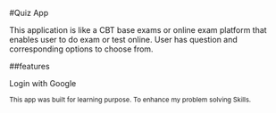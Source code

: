 #Quiz App

This application is like a CBT base exams or online exam platform that
enables user to do exam or test online. User has question and
corresponding options to choose from.

##features

Login with Google

<small> This app was built for learning purpose. To enhance my problem solving Skills. </small>

